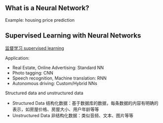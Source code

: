 ## What is a Neural Network?

Example: housing price prediction

## Supervised Learning with Neural Networks

[监督学习 supervised learning](../MachineLearning2022/Week%2001%20Introduction%20to%20machine%20learning.md#监督学习%20supervised%20learning)

Application:
- Real Estate, Online Advertising: Standard NN
- Photo tagging: CNN
- Speech recognition, Machine translation: RNN
- Autonomous driving: Custom/Hybrid NNs

Structured data and unstructured data
- Structured Data 结构化数据：基于数据库的数据，每条数据的内容有明确的表示，如房屋价格、房屋大小、用户年龄等等
- Unstructured Data 非结构化数据：类似音频、文本、图片等等

